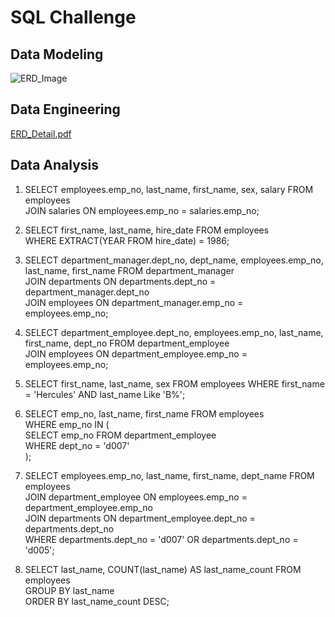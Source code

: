 # SQL Challenge

## Data Modeling
![ERD_Image](https://user-images.githubusercontent.com/122246053/233497548-7839c967-be31-4185-8adc-c5750e299cd1.png)

## Data Engineering
[ERD_Detail.pdf](https://github.com/domoto86/sql-challenge/files/11290772/ERD_Detail.pdf)

## Data Analysis
1. SELECT employees.emp_no, last_name, first_name, sex, salary FROM employees</br>
   JOIN salaries ON employees.emp_no = salaries.emp_no;
   
2. SELECT first_name, last_name, hire_date FROM employees </br>
   WHERE EXTRACT(YEAR FROM hire_date) = 1986;

3. SELECT department_manager.dept_no, dept_name, employees.emp_no, last_name, first_name FROM department_manager</br>
   JOIN departments ON departments.dept_no = department_manager.dept_no</br>
   JOIN employees ON department_manager.emp_no = employees.emp_no;</br>
   
4. SELECT department_employee.dept_no, employees.emp_no, last_name, first_name, dept_no FROM department_employee</br>
   JOIN employees ON department_employee.emp_no = employees.emp_no;

5. SELECT first_name, last_name, sex FROM employees
   WHERE first_name = 'Hercules' AND last_name Like 'B%';</br>

6. SELECT emp_no, last_name, first_name FROM employees</br>
   WHERE emp_no IN (</br>
      SELECT emp_no FROM department_employee</br>
      WHERE dept_no = 'd007'</br>
      );
    
7. SELECT employees.emp_no, last_name, first_name, dept_name FROM employees</br>
   JOIN department_employee ON employees.emp_no = department_employee.emp_no</br>
   JOIN departments ON department_employee.dept_no = departments.dept_no</br>
   WHERE departments.dept_no = 'd007' OR departments.dept_no = 'd005';

8. SELECT last_name, COUNT(last_name) AS last_name_count FROM employees</br>
   GROUP BY last_name</br>
   ORDER BY last_name_count DESC;
